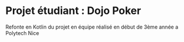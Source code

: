 Projet étudiant : Dojo Poker
=================================

Refonte en Kotlin du projet en équipe réalisé en début de 3ème année a Polytech Nice
